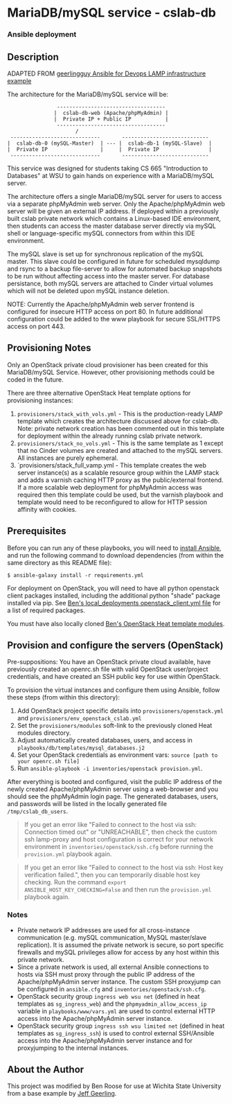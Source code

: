 # MariaDB/mySQL service - cslab-db

### Ansible deployment

## Description

ADAPTED FROM [geerlingguy Ansible for Devops LAMP infrastructure example](https://github.com/geerlingguy/ansible-for-devops/tree/master/lamp-infrastructure)

The architecture for the MariaDB/mySQL service will be:

                    -----------------------------------
                   |  cslab-db-web (Apache/phpMyAdmin) |
                   |  Private IP + Public IP           |
                    -----------------------------------
                          /                   
     -----------------------------       ----------------------------
    |  cslab-db-0 (mySQL-Master)  | --- |  cslab-db-1 (mySQL-Slave)  |
    |  Private IP                 |     |  Private IP                |
     -----------------------------       ----------------------------

This service was designed for students taking CS 665 "Introduction to Databases" at WSU to gain hands on experience with a MariaDB/mySQL server.

The architecture offers a single MariaDB/mySQL server for users to access via a separate phpMyAdmin web server. Only the Apache/phpMyAdmin web server will be given an external IP address. If deployed within a previously built cslab private network which contains a Linux-based IDE environment, then students can access the master database server directly via mySQL shell or language-specific mySQL connectors from within this IDE environment.

The mySQL slave is set up for synchronous replication of the mySQL master. This slave could be configured in future for scheduled mysqldump and rsync to a backup file-server to allow for automated backup snapshots to be run without affecting access into the master server. For database persistance, both mySQL servers are attached to Cinder virtual volumes which will not be deleted upon mySQL instance deletion.

NOTE: Currently the Apache/phpMyAdmin web server frontend is configured for insecure HTTP access on port 80. In future additional configuration could be added to the www playbook for secure SSL/HTTPS access on port 443.

## Provisioning Notes

Only an OpenStack private cloud provisioner has been created for this MariaDB/mySQL Service. However, other provisioning methods could be coded in the future.

There are three alternative OpenStack Heat template options for provisioning instances:
  1. `provisioners/stack_with_vols.yml` - This is the production-ready LAMP template which creates the architecture discussed above for cslab-db. Note: private network creation has been commented out in this template for deployment within the already running cslab private network.
  2. `provisioners/stack_no_vols.yml` - This is the same template as 1 except that no Cinder volumes are created and attached to the mySQL servers. All instances are purely ephemeral.
  3. `provisioners/stack_full_vamp.yml - This template creates the web server instance(s) as a scalable resource group within the LAMP stack and adds a varnish caching HTTP proxy as the public/external frontend. If a more scalable web deployment for phpMyAdmin access was required then this template could be used, but the varnish playbook and template would need to be reconfigured to allow for HTTP session affinity with cookies.

## Prerequisites

Before you can run any of these playbooks, you will need to [install Ansible](http://docs.ansible.com/intro_installation.html), and run the following command to download dependencies (from within the same directory as this README file):

    $ ansible-galaxy install -r requirements.yml

For deployment on OpenStack, you will need to have all python openstack client packages installed, including the additional python "shade" package installed via pip. See [Ben's local_deployments openstack_client.yml file](https://github.com/benroose/eecs_ansible_local_deployments/blob/master/tasks/openstack_client.yml) for a list of required packages.

You must have also locally cloned [Ben's OpenStack Heat template modules](https://github.com/benroose/eecs_openstack_heat/tree/master/modules).

## Provision and configure the servers (OpenStack)

Pre-suppositions: You have an OpenStack private cloud available, have previously created an openrc.sh file with valid OpenStack user/project credentials, and have created an SSH public key for use within OpenStack.

To provision the virtual instances and configure them using Ansible, follow these steps (from within this directory):

  1. Add OpenStack project specific details into `provisioners/openstack.yml` and `provisioners/env_openstack_cslab.yml`
  2. Set the `provisioners/modules` soft-link to the previously cloned Heat modules directory.
  3. Adjust automatically created databases, users, and access in `playbooks/db/templates/mysql_databases.j2`
  4. Set your OpenStack credentials as environment vars: `source [path to your openrc.sh file]`
  5. Run `ansible-playbook -i inventories/openstack provision.yml`.

After everything is booted and configured, visit the public IP address of the newly created Apache/phpMyAdmin server using a web-browser and you should see the phpMyAdmin login page. The generated databases, users, and passwords will be listed in the locally generated file `/tmp/cslab_db_users`.

> If you get an error like "Failed to connect to the host via ssh: Connection timed out" or "UNREACHABLE", then check the custom ssh lamp-proxy and host configuration is correct for your network environment in `inventories/openstack/ssh.cfg` before running the `provision.yml` playbook again.

> If you get an error like "Failed to connect to the host via ssh: Host key verification failed.", then you can temporarily disable host key checking. Run the command `export ANSIBLE_HOST_KEY_CHECKING=False` and then run the `provision.yml` playbook again.

### Notes

  - Private network IP addresses are used for all cross-instance communication (e.g. mySQL communication, MySQL master/slave replication). It is assumed the private network is secure, so port specific firewalls and mySQL privileges allow for access by any host within this private network.
  - Since a private network is used, all external Ansible connections to hosts via SSH must proxy through the public IP address of the Apache/phpMyAdmin server instance. The custom SSH proxyjump can be configured in `ansible.cfg` and `inventories/openstack/ssh.cfg`.
  - OpenStack security group `ingress web wsu net` (defined in heat templates as `sg_ingress_web`) and the `phpmyadmin_allow_access_ip` variable in `playbooks/www/vars.yml` are used to control external HTTP access into the Apache/phpMyAdmin server instance.
  - OpenStack security group `ingress ssh wsu limited net` (defined in heat templates as `sg_ingress_ssh`) is used to control external SSH/Ansible access into the Apache/phpMyAdmin server instance and for proxyjumping to the internal instances.

## About the Author

This project was modified by Ben Roose for use at Wichita State University from a base example by [Jeff Geerling](https://www.jeffgeerling.com).
